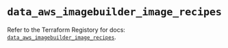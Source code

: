 # `data_aws_imagebuilder_image_recipes`

Refer to the Terraform Registory for docs: [`data_aws_imagebuilder_image_recipes`](https://www.terraform.io/docs/providers/aws/d/imagebuilder_image_recipes).
